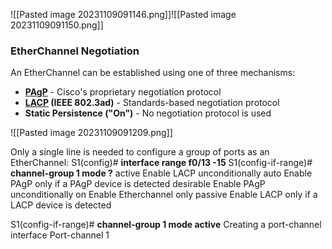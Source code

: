 ![[Pasted image 20231109091146.png]]![[Pasted image 20231109091150.png]]
### EtherChannel Negotiation

An EtherChannel can be established using one of three mechanisms:

- **[PAgP](PAGp)** - Cisco's proprietary negotiation protocol
- **[LACP](LACP) (IEEE 802.3ad)** - Standards-based negotiation protocol
- **Static Persistence ("On")** - No negotiation protocol is used

 
![[Pasted image 20231109091209.png]]

Only a single line is needed to configure a group of ports as an EtherChannel:
S1(config)# **interface range f0/13 -15**
S1(config-if-range)# **channel-group 1 mode ?**
  active     Enable LACP unconditionally
  auto       Enable PAgP only if a PAgP device is detected
  desirable  Enable PAgP unconditionally
  on         Enable Etherchannel only
  passive    Enable LACP only if a LACP device is detected

S1(config-if-range)# **channel-group 1 mode active**
Creating a port-channel interface Port-channel 1

